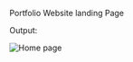 
Portfolio Website landing Page

Output:


![Home page](https://github.com/Pankaj-jha2000/Portfolio/assets/62105964/b0bbdf0c-3c63-4605-a1a0-9b3cf0e8f8ef)
